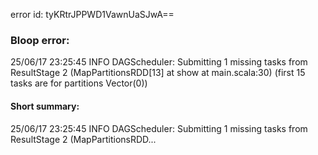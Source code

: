 error id: tyKRtrJPPWD1VawnUaSJwA==
### Bloop error:

25/06/17 23:25:45 INFO DAGScheduler: Submitting 1 missing tasks from ResultStage 2 (MapPartitionsRDD[13] at show at main.scala:30) (first 15 tasks are for partitions Vector(0))
#### Short summary: 

25/06/17 23:25:45 INFO DAGScheduler: Submitting 1 missing tasks from ResultStage 2 (MapPartitionsRDD...